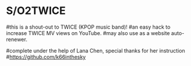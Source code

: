 # S/O2TWICE
#this is a shout-out to TWICE (KPOP music band)!
#an easy hack to increase TWICE MV views on YouTube.
#may also use as a website auto-renewer.

#complete under the help of Lana Chen, special thanks for her instruction
#https://github.com/k66inthesky

